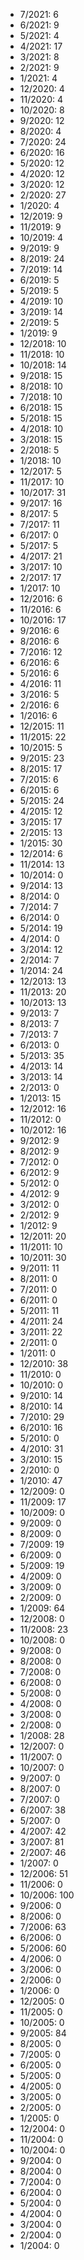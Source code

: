*  7/2021: 6
*  6/2021: 9
*  5/2021: 4
*  4/2021: 17
*  3/2021: 8
*  2/2021: 9
*  1/2021: 4
*  12/2020: 4
*  11/2020: 4
*  10/2020: 8
*  9/2020: 12
*  8/2020: 4
*  7/2020: 24
*  6/2020: 16
*  5/2020: 12
*  4/2020: 12
*  3/2020: 12
*  2/2020: 27
*  1/2020: 4
*  12/2019: 9
*  11/2019: 9
*  10/2019: 4
*  9/2019: 9
*  8/2019: 24
*  7/2019: 14
*  6/2019: 5
*  5/2019: 5
*  4/2019: 10
*  3/2019: 14
*  2/2019: 5
*  1/2019: 9
*  12/2018: 10
*  11/2018: 10
*  10/2018: 14
*  9/2018: 15
*  8/2018: 10
*  7/2018: 10
*  6/2018: 15
*  5/2018: 15
*  4/2018: 10
*  3/2018: 15
*  2/2018: 5
*  1/2018: 10
*  12/2017: 5
*  11/2017: 10
*  10/2017: 31
*  9/2017: 16
*  8/2017: 5
*  7/2017: 11
*  6/2017: 0
*  5/2017: 5
*  4/2017: 21
*  3/2017: 10
*  2/2017: 17
*  1/2017: 10
*  12/2016: 6
*  11/2016: 6
*  10/2016: 17
*  9/2016: 6
*  8/2016: 6
*  7/2016: 12
*  6/2016: 6
*  5/2016: 6
*  4/2016: 11
*  3/2016: 5
*  2/2016: 6
*  1/2016: 6
*  12/2015: 11
*  11/2015: 22
*  10/2015: 5
*  9/2015: 23
*  8/2015: 17
*  7/2015: 6
*  6/2015: 6
*  5/2015: 24
*  4/2015: 12
*  3/2015: 17
*  2/2015: 13
*  1/2015: 30
*  12/2014: 6
*  11/2014: 13
*  10/2014: 0
*  9/2014: 13
*  8/2014: 0
*  7/2014: 7
*  6/2014: 0
*  5/2014: 19
*  4/2014: 0
*  3/2014: 12
*  2/2014: 7
*  1/2014: 24
*  12/2013: 13
*  11/2013: 20
*  10/2013: 13
*  9/2013: 7
*  8/2013: 7
*  7/2013: 7
*  6/2013: 0
*  5/2013: 35
*  4/2013: 14
*  3/2013: 14
*  2/2013: 0
*  1/2013: 15
*  12/2012: 16
*  11/2012: 0
*  10/2012: 16
*  9/2012: 9
*  8/2012: 9
*  7/2012: 0
*  6/2012: 9
*  5/2012: 0
*  4/2012: 9
*  3/2012: 0
*  2/2012: 9
*  1/2012: 9
*  12/2011: 20
*  11/2011: 10
*  10/2011: 30
*  9/2011: 11
*  8/2011: 0
*  7/2011: 0
*  6/2011: 0
*  5/2011: 11
*  4/2011: 24
*  3/2011: 22
*  2/2011: 0
*  1/2011: 0
*  12/2010: 38
*  11/2010: 0
*  10/2010: 0
*  9/2010: 14
*  8/2010: 14
*  7/2010: 29
*  6/2010: 16
*  5/2010: 0
*  4/2010: 31
*  3/2010: 15
*  2/2010: 0
*  1/2010: 47
*  12/2009: 0
*  11/2009: 17
*  10/2009: 0
*  9/2009: 0
*  8/2009: 0
*  7/2009: 19
*  6/2009: 0
*  5/2009: 19
*  4/2009: 0
*  3/2009: 0
*  2/2009: 0
*  1/2009: 64
*  12/2008: 0
*  11/2008: 23
*  10/2008: 0
*  9/2008: 0
*  8/2008: 0
*  7/2008: 0
*  6/2008: 0
*  5/2008: 0
*  4/2008: 0
*  3/2008: 0
*  2/2008: 0
*  1/2008: 28
*  12/2007: 0
*  11/2007: 0
*  10/2007: 0
*  9/2007: 0
*  8/2007: 0
*  7/2007: 0
*  6/2007: 38
*  5/2007: 0
*  4/2007: 42
*  3/2007: 81
*  2/2007: 46
*  1/2007: 0
*  12/2006: 51
*  11/2006: 0
*  10/2006: 100
*  9/2006: 0
*  8/2006: 0
*  7/2006: 63
*  6/2006: 0
*  5/2006: 60
*  4/2006: 0
*  3/2006: 0
*  2/2006: 0
*  1/2006: 0
*  12/2005: 0
*  11/2005: 0
*  10/2005: 0
*  9/2005: 84
*  8/2005: 0
*  7/2005: 0
*  6/2005: 0
*  5/2005: 0
*  4/2005: 0
*  3/2005: 0
*  2/2005: 0
*  1/2005: 0
*  12/2004: 0
*  11/2004: 0
*  10/2004: 0
*  9/2004: 0
*  8/2004: 0
*  7/2004: 0
*  6/2004: 0
*  5/2004: 0
*  4/2004: 0
*  3/2004: 0
*  2/2004: 0
*  1/2004: 0